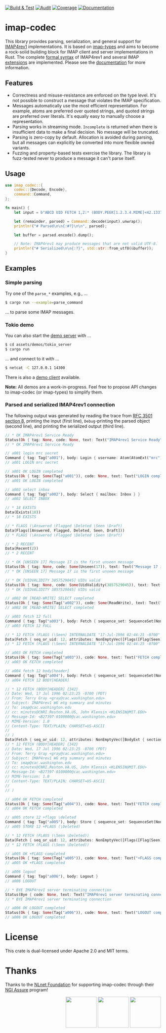 [![Build & Test](https://github.com/duesee/imap-codec/actions/workflows/build_and_test.yml/badge.svg)](https://github.com/duesee/imap-codec/actions/workflows/build_and_test.yml)
[![Audit](https://github.com/duesee/imap-codec/actions/workflows/audit.yml/badge.svg)](https://github.com/duesee/imap-codec/actions/workflows/audit.yml)
[![Coverage](https://coveralls.io/repos/github/duesee/imap-codec/badge.svg?branch=main)](https://coveralls.io/github/duesee/imap-codec?branch=main)
[![Documentation](https://docs.rs/imap-codec/badge.svg)](https://docs.rs/imap-codec)

# imap-codec

This library provides parsing, serialization, and general support for [IMAP4rev1] implementations.
It is based on [imap-types] and aims to become a rock-solid building block for IMAP client and server implementations in Rust.
The complete [formal syntax] of IMAP4rev1 and several IMAP [extensions] are implemented.
Please see the [documentation] for more information.

## Features

* Correctness and misuse-resistance are enforced on the type level. It's not possible to construct a message that violates the IMAP specification.
* Messages automatically use the most efficient representation. For example, atoms are preferred over quoted strings, and quoted strings are preferred over literals. It's equally easy to manually choose a representation.
* Parsing works in streaming mode. `Incomplete` is returned when there is insufficient data to make a final decision. No message will be truncated.
* Parsing is zero-copy by default. Allocation is avoided during parsing, but all messages can explicitly be converted into more flexible owned variants.
* Fuzzing and property-based tests exercise the library. The library is fuzz-tested never to produce a message it can't parse itself.

## Usage

```rust
use imap_codec::{
    codec::{Decode, Encode},
    command::Command,
};

fn main() {
    let input = b"ABCD UID FETCH 1,2:* (BODY.PEEK[1.2.3.4.MIME]<42.1337>)\r\n";

    let (remainder, parsed) = Command::decode(input).unwrap();
    println!("# Parsed\n\n{:#?}\n\n", parsed);

    let buffer = parsed.encode().dump();

    // Note: IMAP4rev1 may produce messages that are not valid UTF-8.
    println!("# Serialized\n\n{:?}", std::str::from_utf8(&buffer));
}
```

## Examples

### Simple parsing

Try one of the `parse_*` examples, e.g., ...

```sh
$ cargo run --example=parse_command
```

... to parse some IMAP messages.

### Tokio demo

You can also start the [demo server] with ...

```sh
$ cd assets/demos/tokio_server
$ cargo run
```

... and connect to it with ...

```sh
$ netcat -C 127.0.0.1 14300
```

There is also a [demo client] available.

**Note:** All demos are a work-in-progress. Feel free to propose API changes to imap-codec (or imap-types) to simplify them.

### Parsed and serialized IMAP4rev1 connection

The following output was generated by reading the trace from [RFC 3501 section 8](https://tools.ietf.org/html/rfc3501#section-8), printing the input (first line), `Debug`-printing the parsed object (second line), and printing the serialized output (third line).

```rust
// * OK IMAP4rev1 Service Ready
Status(Ok { tag: None, code: None, text: Text("IMAP4rev1 Service Ready") })
// * OK IMAP4rev1 Service Ready

// a001 login mrc secret
Command { tag: Tag("a001"), body: Login { username: Atom(AtomExt("mrc")), password: /* REDACTED */ } }
// a001 LOGIN mrc secret

// a001 OK LOGIN completed
Status(Ok { tag: Some(Tag("a001")), code: None, text: Text("LOGIN completed") })
// a001 OK LOGIN completed

// a002 select inbox
Command { tag: Tag("a002"), body: Select { mailbox: Inbox } }
// a002 SELECT INBOX

// * 18 EXISTS
Data(Exists(18))
// * 18 EXISTS

// * FLAGS (\Answered \Flagged \Deleted \Seen \Draft)
Data(Flags([Answered, Flagged, Deleted, Seen, Draft]))
// * FLAGS (\Answered \Flagged \Deleted \Seen \Draft)

// * 2 RECENT
Data(Recent(2))
// * 2 RECENT

// * OK [UNSEEN 17] Message 17 is the first unseen message
Status(Ok { tag: None, code: Some(Unseen(17)), text: Text("Message 17 is the first unseen message") })
// * OK [UNSEEN 17] Message 17 is the first unseen message

// * OK [UIDVALIDITY 3857529045] UIDs valid
Status(Ok { tag: None, code: Some(UidValidity(3857529045)), text: Text("UIDs valid") })
// * OK [UIDVALIDITY 3857529045] UIDs valid

// a002 OK [READ-WRITE] SELECT completed
Status(Ok { tag: Some(Tag("a002")), code: Some(ReadWrite), text: Text("SELECT completed") })
// a002 OK [READ-WRITE] SELECT completed

// a003 fetch 12 full
Command { tag: Tag("a003"), body: Fetch { sequence_set: SequenceSet(NonEmptyVec([Single(Value(12))])), attributes: Macro(Full), uid: false } }
// a003 FETCH 12 FULL

// * 12 FETCH (FLAGS (\Seen) INTERNALDATE "17-Jul-1996 02:44:25 -0700" RFC822.SIZE 4286 ENVELOPE ("Wed, 17 Jul 1996 02:23:25 -0700 (PDT)" "IMAP4rev1 WG mtg summary and minutes" (("Terry Gray" NIL "gray" "cac.washington.edu")) (("Terry Gray" NIL "gray" "cac.washington.edu")) (("Terry Gray" NIL "gray" "cac.washington.edu")) ((NIL NIL "imap" "cac.washington.edu")) ((NIL NIL "minutes" "CNRI.Reston.VA.US")("John Klensin" NIL "KLENSIN" "MIT.EDU")) NIL NIL "<B27397-0100000@cac.washington.edu>") BODY ("TEXT" "PLAIN" ("CHARSET" "US-ASCII") NIL NIL "7BIT" 3028 92))
Data(Fetch { seq_or_uid: 12, attributes: NonEmptyVec([Flags([Flag(Seen)]), InternalDate(1996-07-17T02:44:25-07:00), Rfc822Size(4286), Envelope(Envelope { date: NString(Some(Quoted(Quoted("Wed, 17 Jul 1996 02:23:25 -0700 (PDT)")))), subject: NString(Some(Quoted(Quoted("IMAP4rev1 WG mtg summary and minutes")))), from: [Address { name: NString(Some(Quoted(Quoted("Terry Gray")))), adl: NString(None), mailbox: NString(Some(Quoted(Quoted("gray")))), host: NString(Some(Quoted(Quoted("cac.washington.edu")))) }], sender: [Address { name: NString(Some(Quoted(Quoted("Terry Gray")))), adl: NString(None), mailbox: NString(Some(Quoted(Quoted("gray")))), host: NString(Some(Quoted(Quoted("cac.washington.edu")))) }], reply_to: [Address { name: NString(Some(Quoted(Quoted("Terry Gray")))), adl: NString(None), mailbox: NString(Some(Quoted(Quoted("gray")))), host: NString(Some(Quoted(Quoted("cac.washington.edu")))) }], to: [Address { name: NString(None), adl: NString(None), mailbox: NString(Some(Quoted(Quoted("imap")))), host: NString(Some(Quoted(Quoted("cac.washington.edu")))) }], cc: [Address { name: NString(None), adl: NString(None), mailbox: NString(Some(Quoted(Quoted("minutes")))), host: NString(Some(Quoted(Quoted("CNRI.Reston.VA.US")))) }, Address { name: NString(Some(Quoted(Quoted("John Klensin")))), adl: NString(None), mailbox: NString(Some(Quoted(Quoted("KLENSIN")))), host: NString(Some(Quoted(Quoted("MIT.EDU")))) }], bcc: [], in_reply_to: NString(None), message_id: NString(Some(Quoted(Quoted("<B27397-0100000@cac.washington.edu>")))) }), Body(Single { body: Body { basic: BasicFields { parameter_list: [(Quoted(Quoted("CHARSET")), Quoted(Quoted("US-ASCII")))], id: NString(None), description: NString(None), content_transfer_encoding: Quoted(Quoted("7BIT")), size: 3028 }, specific: Text { subtype: Quoted(Quoted("PLAIN")), number_of_lines: 92 } }, extension: None })]) })
// * 12 FETCH (FLAGS (\Seen) INTERNALDATE "17-Jul-1996 02:44:25 -0700" RFC822.SIZE 4286 ENVELOPE ("Wed, 17 Jul 1996 02:23:25 -0700 (PDT)" "IMAP4rev1 WG mtg summary and minutes" (("Terry Gray" NIL "gray" "cac.washington.edu")) (("Terry Gray" NIL "gray" "cac.washington.edu")) (("Terry Gray" NIL "gray" "cac.washington.edu")) ((NIL NIL "imap" "cac.washington.edu")) ((NIL NIL "minutes" "CNRI.Reston.VA.US")("John Klensin" NIL "KLENSIN" "MIT.EDU")) NIL NIL "<B27397-0100000@cac.washington.edu>") BODY ("TEXT" "PLAIN" ("CHARSET" "US-ASCII") NIL NIL "7BIT" 3028 92))

// a003 OK FETCH completed
Status(Ok { tag: Some(Tag("a003")), code: None, text: Text("FETCH completed") })
// a003 OK FETCH completed

// a004 fetch 12 body[header]
Command { tag: Tag("a004"), body: Fetch { sequence_set: SequenceSet(NonEmptyVec([Single(Value(12))])), attributes: FetchAttributes([BodyExt { section: Some(Header(None)), partial: None, peek: false }]), uid: false } }
// a004 FETCH 12 BODY[HEADER]

// * 12 FETCH (BODY[HEADER] {342}
// Date: Wed, 17 Jul 1996 02:23:25 -0700 (PDT)
// From: Terry Gray <gray@cac.washington.edu>
// Subject: IMAP4rev1 WG mtg summary and minutes
// To: imap@cac.washington.edu
// cc: minutes@CNRI.Reston.VA.US, John Klensin <KLENSIN@MIT.EDU>
// Message-Id: <B27397-0100000@cac.washington.edu>
// MIME-Version: 1.0
// Content-Type: TEXT/PLAIN; CHARSET=US-ASCII
// 
// )
Data(Fetch { seq_or_uid: 12, attributes: NonEmptyVec([BodyExt { section: Some(Header(None)), origin: None, data: NString(Some(Literal(Literal { data: [68, 97, 116, 101, 58, 32, 87, 101, 100, 44, 32, 49, 55, 32, 74, 117, 108, 32, 49, 57, 57, 54, 32, 48, 50, 58, 50, 51, 58, 50, 53, 32, 45, 48, 55, 48, 48, 32, 40, 80, 68, 84, 41, 13, 10, 70, 114, 111, 109, 58, 32, 84, 101, 114, 114, 121, 32, 71, 114, 97, 121, 32, 60, 103, 114, 97, 121, 64, 99, 97, 99, 46, 119, 97, 115, 104, 105, 110, 103, 116, 111, 110, 46, 101, 100, 117, 62, 13, 10, 83, 117, 98, 106, 101, 99, 116, 58, 32, 73, 77, 65, 80, 52, 114, 101, 118, 49, 32, 87, 71, 32, 109, 116, 103, 32, 115, 117, 109, 109, 97, 114, 121, 32, 97, 110, 100, 32, 109, 105, 110, 117, 116, 101, 115, 13, 10, 84, 111, 58, 32, 105, 109, 97, 112, 64, 99, 97, 99, 46, 119, 97, 115, 104, 105, 110, 103, 116, 111, 110, 46, 101, 100, 117, 13, 10, 99, 99, 58, 32, 109, 105, 110, 117, 116, 101, 115, 64, 67, 78, 82, 73, 46, 82, 101, 115, 116, 111, 110, 46, 86, 65, 46, 85, 83, 44, 32, 74, 111, 104, 110, 32, 75, 108, 101, 110, 115, 105, 110, 32, 60, 75, 76, 69, 78, 83, 73, 78, 64, 77, 73, 84, 46, 69, 68, 85, 62, 13, 10, 77, 101, 115, 115, 97, 103, 101, 45, 73, 100, 58, 32, 60, 66, 50, 55, 51, 57, 55, 45, 48, 49, 48, 48, 48, 48, 48, 64, 99, 97, 99, 46, 119, 97, 115, 104, 105, 110, 103, 116, 111, 110, 46, 101, 100, 117, 62, 13, 10, 77, 73, 77, 69, 45, 86, 101, 114, 115, 105, 111, 110, 58, 32, 49, 46, 48, 13, 10, 67, 111, 110, 116, 101, 110, 116, 45, 84, 121, 112, 101, 58, 32, 84, 69, 88, 84, 47, 80, 76, 65, 73, 78, 59, 32, 67, 72, 65, 82, 83, 69, 84, 61, 85, 83, 45, 65, 83, 67, 73, 73, 13, 10, 13, 10], sync: true }))) }]) })
// * 12 FETCH (BODY[HEADER] {342}
// Date: Wed, 17 Jul 1996 02:23:25 -0700 (PDT)
// From: Terry Gray <gray@cac.washington.edu>
// Subject: IMAP4rev1 WG mtg summary and minutes
// To: imap@cac.washington.edu
// cc: minutes@CNRI.Reston.VA.US, John Klensin <KLENSIN@MIT.EDU>
// Message-Id: <B27397-0100000@cac.washington.edu>
// MIME-Version: 1.0
// Content-Type: TEXT/PLAIN; CHARSET=US-ASCII
// 
// )

// a004 OK FETCH completed
Status(Ok { tag: Some(Tag("a004")), code: None, text: Text("FETCH completed") })
// a004 OK FETCH completed

// a005 store 12 +flags \deleted
Command { tag: Tag("a005"), body: Store { sequence_set: SequenceSet(NonEmptyVec([Single(Value(12))])), kind: Add, response: Answer, flags: [Deleted], uid: false } }
// a005 STORE 12 +FLAGS (\Deleted)

// * 12 FETCH (FLAGS (\Seen \Deleted))
Data(Fetch { seq_or_uid: 12, attributes: NonEmptyVec([Flags([Flag(Seen), Flag(Deleted)])]) })
// * 12 FETCH (FLAGS (\Seen \Deleted))

// a005 OK +FLAGS completed
Status(Ok { tag: Some(Tag("a005")), code: None, text: Text("+FLAGS completed") })
// a005 OK +FLAGS completed

// a006 logout
Command { tag: Tag("a006"), body: Logout }
// a006 LOGOUT

// * BYE IMAP4rev1 server terminating connection
Status(Bye { code: None, text: Text("IMAP4rev1 server terminating connection") })
// * BYE IMAP4rev1 server terminating connection

// a006 OK LOGOUT completed
Status(Ok { tag: Some(Tag("a006")), code: None, text: Text("LOGOUT completed") })
// a006 OK LOGOUT completed
```

# License

This crate is dual-licensed under Apache 2.0 and MIT terms.

# Thanks

Thanks to the [NLnet Foundation](https://nlnet.nl/) for supporting imap-codec through their [NGI Assure](https://nlnet.nl/assure/) program!

<div align="right">
    <img height="100px" src="https://user-images.githubusercontent.com/8997731/215262095-ab12d43a-ca8a-4d44-b79b-7e99ab91ca01.png"/>
    <img height="100px" src="https://user-images.githubusercontent.com/8997731/221422192-60d28ed4-10bb-441e-957d-93af58166707.png"/>
    <img height="100px" src="https://user-images.githubusercontent.com/8997731/215262235-0db02da9-7c6c-498e-a3d2-7ea7901637bf.png"/>
</div>

[IMAP4rev1]: https://tools.ietf.org/html/rfc3501
[imap-types]: https://github.com/duesee/imap-codec/imap-types
[formal syntax]: https://tools.ietf.org/html/rfc3501#section-9
[extensions]: https://docs.rs/imap-codec/latest/imap_codec/#features
[documentation]: https://docs.rs/imap-codec/latest/imap_codec/
[cargo fuzz]: https://github.com/rust-fuzz/cargo-fuzz
[demo client]: https://github.com/duesee/imap-codec/tree/main/assets/demos/tokio_client
[demo server]: https://github.com/duesee/imap-codec/tree/main/assets/demos/tokio_server
[parse_command]: https://github.com/duesee/imap-codec/blob/main/examples/parse_command.rs

